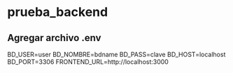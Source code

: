 # prueba_backend
## Agregar archivo .env
BD_USER=user
BD_NOMBRE=bdname 
BD_PASS=clave
BD_HOST=localhost
BD_PORT=3306
FRONTEND_URL=http://localhost:3000
